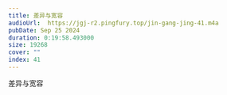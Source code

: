 ```yaml
---
title: 差异与宽容
audioUrl:  https://jgj-r2.pingfury.top/jin-gang-jing-41.m4a
pubDate: Sep 25 2024
duration: 0:19:58.493000
size: 19268
cover: ""
index: 41
---
```

差异与宽容